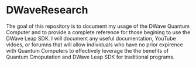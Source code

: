 # DWaveResearch

The goal of this repository is to document my usage of the DWave Quantum Computer and to provide a complete reference for those begining to use the DWave Leap SDK. I will document any useful documentation, YouTube vidoes, or forumns that will allow individuals who have no prior expirence  with Quantum Computers to effectively leverage the the benefits of Quantum Cmoputation and DWave Leap SDK for traditional programs.

